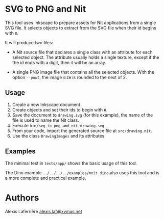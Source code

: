 # SVG to PNG and Nit

This tool uses Inkscape to prepare assets for Nit applications from a single SVG file.
It selects objects to extract from the SVG file when their id begins with `0`.

It will produce two files:

* A Nit source file that declares a single class with an attribute for each selected object.
  The attribute usually holds a single texture, except if the the id ends with a digit, then it will be an array.

* A single PNG image file that contains all the selected objects.
  With the option `--pow2`, the image size is rounded to the next of 2.

## Usage

1. Create a new Inkscape document.
2. Create objects and set their ids to begin with `0`.
3. Save the document to `drawing.svg` (for this example), the name of the file is used to name the Nit class.
4. Execute `bin/svg_to_png_and_nit drawing.svg`
5. From your code, import the generated source file at `src/drawing.nit`.
6. Use the class `DrawingImages` and its attributes.

## Examples

The minimal test in `tests/app/` shows the basic usage of this tool.

The Dino example `../../../../examples/mnit_dino` also uses this tool and is a more complete and practical example.

# Authors

Alexis Laferrière <alexis.laf@xymus.net>
